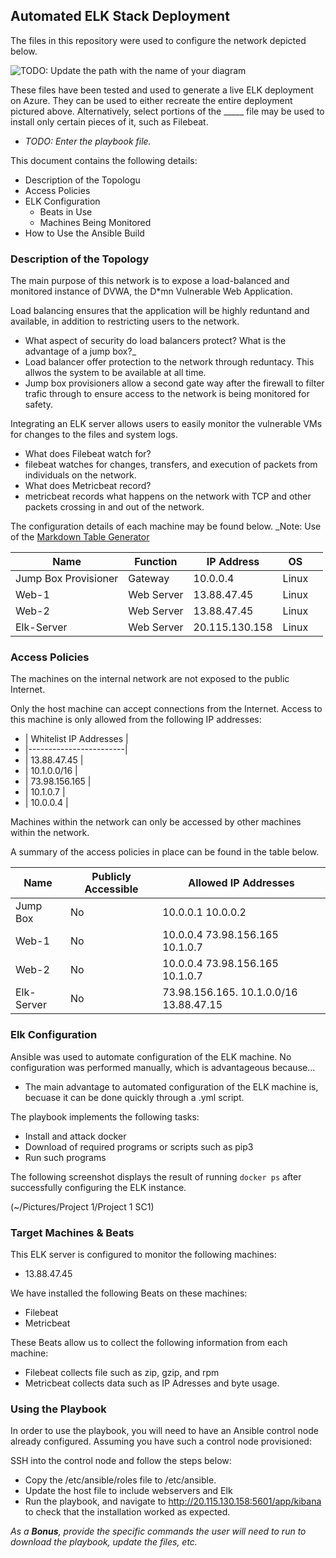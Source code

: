 ## Automated ELK Stack Deployment

The files in this repository were used to configure the network depicted below.

![TODO: Update the path with the name of your diagram](Images/diagram_filename.png)

These files have been tested and used to generate a live ELK deployment on Azure. They can be used to either recreate the entire deployment pictured above. Alternatively, select portions of the _____ file may be used to install only certain pieces of it, such as Filebeat.

  - _TODO: Enter the playbook file._

This document contains the following details:
- Description of the Topologu
- Access Policies
- ELK Configuration
  - Beats in Use
  - Machines Being Monitored
- How to Use the Ansible Build


### Description of the Topology

The main purpose of this network is to expose a load-balanced and monitored instance of DVWA, the D*mn Vulnerable Web Application.

Load balancing ensures that the application will be highly reduntand and available, in addition to restricting users to the network.
- What aspect of security do load balancers protect? What is the advantage of a jump box?_
- Load balancer offer protection to the network through reduntacy. This allwos the system to be available at all time. 
- Jump box provisioners allow a second gate way after the firewall to filter trafic through to ensure access to the network is being monitored for safety. 

Integrating an ELK server allows users to easily monitor the vulnerable VMs for changes to the files and system logs.
- What does Filebeat watch for?
- filebeat watches for changes, transfers, and execution of packets from individuals on the network. 
- What does Metricbeat record?
- metricbeat records what happens on the network with TCP and other packets crossing in and out of the network. 

The configuration details of each machine may be found below.
_Note: Use of the [Markdown Table Generator](http://www.tablesgenerator.com/markdown_tables)

| Name                 | Function   | IP Address     | OS    |   |
|----------------------|------------|----------------|-------|---|
| Jump Box Provisioner | Gateway    | 10.0.0.4       | Linux |   |
| Web-1                | Web Server | 13.88.47.45    | Linux |   |
| Web-2                | Web Server | 13.88.47.45    | Linux |   |
| Elk-Server           | Web Server | 20.115.130.158 | Linux |   |

### Access Policies

The machines on the internal network are not exposed to the public Internet. 

Only the host machine can accept connections from the Internet. Access to this machine is only allowed from the following IP addresses:
- | Whitelist IP Addresses |
- |------------------------|
- | 13.88.47.45            |
- | 10.1.0.0/16            |
- | 73.98.156.165          |
- | 10.1.0.7               |
- | 10.0.0.4               |

Machines within the network can only be accessed by other machines within the network.

A summary of the access policies in place can be found in the table below.

| Name       | Publicly Accessible | Allowed IP Addresses                   |
|------------|---------------------|----------------------------------------|
| Jump Box   | No                  | 10.0.0.1 10.0.0.2                      |
| Web-1      | No                  | 10.0.0.4 73.98.156.165 10.1.0.7        |
| Web-2      | No                  | 10.0.0.4 73.98.156.165 10.1.0.7        |
| Elk-Server | No                  | 73.98.156.165. 10.1.0.0/16 13.88.47.15 |

### Elk Configuration

Ansible was used to automate configuration of the ELK machine. No configuration was performed manually, which is advantageous because...
- The main advantage to automated configuration of the ELK machine is, becuase it can be done quickly through a .yml script. 

The playbook implements the following tasks:
- Install and attack docker
- Download of required programs or scripts such as pip3
- Run such programs 

The following screenshot displays the result of running `docker ps` after successfully configuring the ELK instance.

(~/Pictures/Project 1/Project 1 SC1)

### Target Machines & Beats
This ELK server is configured to monitor the following machines:
- 13.88.47.45


We have installed the following Beats on these machines:
- Filebeat
- Metricbeat

These Beats allow us to collect the following information from each machine:

- Filebeat collects file such as zip, gzip, and rpm
- Metricbeat collects data such as IP Adresses and byte usage.
 
### Using the Playbook
In order to use the playbook, you will need to have an Ansible control node already configured. Assuming you have such a control node provisioned: 

SSH into the control node and follow the steps below:
- Copy the /etc/ansible/roles file to /etc/ansible.
- Update the host file to include webservers and Elk
- Run the playbook, and navigate to http://20.115.130.158:5601/app/kibana to check that the installation worked as expected.


_As a **Bonus**, provide the specific commands the user will need to run to download the playbook, update the files, etc._
